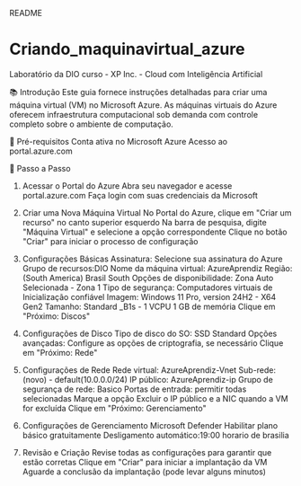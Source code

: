 README
# Criando_maquinavirtual_azure
Laboratório da DIO curso - XP Inc. - Cloud com Inteligência Artificial

📚 Introdução
Este guia fornece instruções detalhadas para criar uma máquina virtual (VM) no Microsoft Azure. As máquinas virtuais do Azure oferecem infraestrutura computacional sob demanda com controle completo sobre o ambiente de computação.

🔑 Pré-requisitos
Conta ativa no Microsoft Azure
Acesso ao portal.azure.com

🚀 Passo a Passo
1. Acessar o Portal do Azure
Abra seu navegador e acesse 
portal.azure.com
Faça login com suas credenciais da Microsoft

2. Criar uma Nova Máquina Virtual
No Portal do Azure, clique em "Criar um recurso" no canto superior esquerdo
Na barra de pesquisa, digite "Máquina Virtual" e selecione a opção correspondente
Clique no botão "Criar" para iniciar o processo de configuração

3. Configurações Básicas
Assinatura: Selecione sua assinatura do Azure
Grupo de recursos:DIO
Nome da máquina virtual: AzureAprendiz
Região: (South America) Brasil South
Opções de disponibilidade: Zona Auto Selecionada - Zona 1
Tipo de segurança: Computadores virtuais de Inicialização confiável
Imagem: Windows 11 Pro, version 24H2 - X64 Gen2
Tamanho: Standard _B1s - 1 VCPU 1 GB de memória
Clique em "Próximo: Discos"
4. Configurações de Disco
Tipo de disco do SO:  SSD Standard 
Opções avançadas: Configure as opções de criptografia, se necessário
Clique em "Próximo: Rede"
5. Configurações de Rede
Rede virtual: AzureAprendiz-Vnet
Sub-rede: (novo) - default(10.0.0.0/24)
IP público: AzureAprendiz-ip
Grupo de segurança de rede: Basico
Portas de entrada: permitir todas selecionadas
Marque a opção Excluir o IP público e a NIC quando a VM for excluída
Clique em "Próximo: Gerenciamento"
7. Configurações de Gerenciamento
Microsoft Defender
Habilitar plano básico gratuitamente
Desligamento automático:19:00 horario de brasilia
8. Revisão e Criação
Revise todas as configurações para garantir que estão corretas
Clique em "Criar" para iniciar a implantação da VM
Aguarde a conclusão da implantação (pode levar alguns minutos)

    
